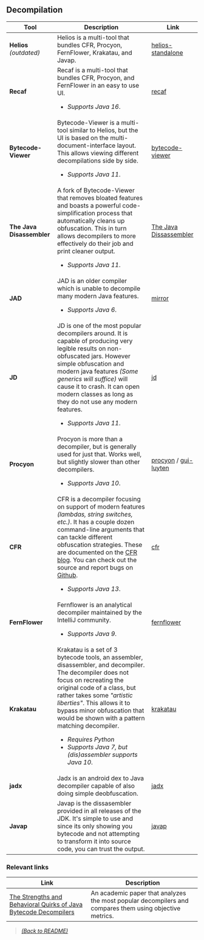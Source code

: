 ## Decompilation

| Tool  | Description  | Link |
|-------|--------------|------|
| **Helios** _(outdated)_ | Helios is a multi-tool that bundles CFR, Procyon, FernFlower, Krakatau, and Javap. | [helios-standalone](https://github.com/helios-decompiler/standalone-app)
| **Recaf** | Recaf is a multi-tool that bundles CFR, Procyon, and FernFlower in an easy to use UI. <ul><li>_Supports Java 16_.</li></ul> | [recaf](https://github.com/Col-E/Recaf)
| **Bytecode-Viewer** | Bytecode-Viewer is a multi-tool similar to Helios, but the UI is based on the multi-document-interface layout. This allows viewing different decompilations side by side.<ul><li>_Supports Java 11_.</li></ul> | [bytecode-viewer](https://github.com/Konloch/bytecode-viewer) |
| **The Java Disassembler** | A fork of Bytecode-Viewer that removes bloated features and boasts a powerful code-simplification process that automatically cleans up obfuscation. This in turn allows decompilers to more effectively do their job and print cleaner output. <ul><li>_Supports Java 11_.</li></ul> | [The Java Dissassembler](https://github.com/LLVM-but-worse/java-disassembler) |
| **JAD** | JAD is an older compiler which is unable to decompile many modern Java features.<ul><li>_Supports Java 6_.</li></ul> | [mirror](http://www.javadecompilers.com/jad) |
| **JD** | JD is one of the most popular decompilers around. It is capable of producing very legible results on non-obfuscated jars. However simple obfuscation and modern java features _(Some generics will suffice)_ will cause it to crash. It can open modern classes as long as they do not use any modern features.<ul><li>_Supports Java 11_.</li></ul>| [jd](http://jd.benow.ca/) |
| **Procyon** | Procyon is more than a decompiler, but is generally used for just that. Works well, but slightly slower than other decompilers.  <ul><li> _Supports Java 10_.</li></ul>  | [procyon](https://github.com/mstrobel/procyon) / [gui-luyten](https://github.com/deathmarine/Luyten) |
| **CFR** | CFR is a decompiler focusing on support of modern features _(lambdas, string switches, etc.)_. It has a couple dozen command-line arguments that can tackle different obfuscation strategies. These are documented on the [CFR blog](http://www.benf.org/other/cfr/). You can check out the source and report bugs on [Github](https://github.com/leibnitz27/cfr). <ul><li>_Supports Java 13_.</li></ul> | [cfr](http://www.benf.org/other/cfr/) |
| **FernFlower** | Fernflower is an analytical decompiler maintained by the IntelliJ community.<ul><li>_Supports Java 9_.</li></ul> | [fernflower](https://github.com/JetBrains/intellij-community/tree/master/plugins/java-decompiler/engine) |
| **Krakatau** | Krakatau is a set of 3 bytecode tools, an assembler, disassembler, and decompiler. The decompiler does not focus on recreating the original code of a class, but rather takes some _"artistic liberties"_. This allows it to bypass minor obfuscation that would be shown with a pattern matching decompiler. <ul><li>_Requires Python_</li><li>_Supports Java 7, but (dis)assembler supports Java 10_.</li></ul> | [krakatau](https://github.com/Storyyeller/Krakatau) |
| **jadx** | Jadx is an android dex to Java decompiler capable of also doing simple deobfuscation. | [jadx](https://github.com/skylot/jadx) |
| **Javap** | Javap is the dissasembler provided in all releases of the JDK. It's simple to use and since its only showing you bytecode and not attempting to transform it into source code, you can trust the output. | [javap](https://docs.oracle.com/javase/8/docs/technotes/tools/windows/javap.html) | 

### Relevant links

| Link  | Description |
|-------|-------------|
| [The Strengths and Behavioral Quirks of Java Bytecode Decompilers](https://arxiv.org/abs/1908.06895) | An academic paper that analyzes the most popular decompilers and compares them using objective metrics. |

> [_(Back to README)_](README.md)
